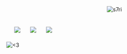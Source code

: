 　　　　　　　　　　　　　　　　　　　<img src="https://komarev.com/ghpvc/?username=s7ri&label=swags&color=e40a7f&style=flat" alt="s7ri" />

　[![](https://github.com/user-attachments/assets/61d90874-228b-404d-b493-e3a4b69e181a)](https://xe4ni.straw.page)
　[![](https://github.com/user-attachments/assets/27594cd5-4df7-4e9f-87d6-6914733e9d5c)](https://guns.lol/xe4ni)
　[![](https://github.com/user-attachments/assets/20ce38ae-6ff3-46b1-9d70-5501ecc51d56)](https://xe4ni.atabook.org)
 ---
 ![<3](https://github.com/user-attachments/assets/f4aae8ae-e12c-433a-8ec4-f816ef788e37)




 
















<!--
**s7ri/s7ri** is a ✨ _special_ ✨ repository because its `README.md` (this file) appears on your GitHub profile.

Here are some ideas to get you started:

- 🔭 I’m currently working on ...
- 🌱 I’m currently learning ...
- 👯 I’m looking to collaborate on ...
- 🤔 I’m looking for help with ...
- 💬 Ask me about ...
- 📫 How to reach me: ...
- 😄 Pronouns: ...
- ⚡ Fun fact: ...
-->
